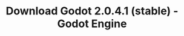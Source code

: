 ---
# Generated by /scripts/js/download_archive_generator !!! do not edit by hand !!!
title: 'Download Godot 2.0.4.1 (stable) - Godot Engine'
type: 'download/archive'
name: '2.0.4.1'
flavor: 'stable'
release_date: '2016-07-10T03:00:00-00:00'
release_notes: '/article/maintenance-release-godot-2-0-4/'
links:
  linux.64:
    name: 'linux.64'
    title: 'Linux'
    caption: 'Standard (x86_64)'
    tags:
      - '64 bit'
    hosts:
      github_builds:
        regular: 'https://github.com/godotengine/godot-builds/releases/download/2.0.4.1-stable/Godot_v2.0.4.1_stable_x11.64.zip'
        mono: '#'
      github:
        regular: 'https://github.com/godotengine/godot/releases/download/2.0.4.1-stable/Godot_v2.0.4.1_stable_x11.64.zip'
        mono: '#'
  macos.universal:
    name: 'macos.universal'
    title: 'macOS'
    caption: 'Universal (x86_64 + Apple Silicon)'
    tags:
      - 'Intel/Apple Silicon'
      - '64 bit'
    hosts:
      github_builds:
        regular: 'https://github.com/godotengine/godot-builds/releases/download/2.0.4.1-stable/Godot_v2.0.4.1_stable_osx.fat.zip'
        mono: '#'
      github:
        regular: 'https://github.com/godotengine/godot/releases/download/2.0.4.1-stable/Godot_v2.0.4.1_stable_osx.fat.zip'
        mono: '#'
  windows.64:
    name: 'windows.64'
    title: 'Windows'
    caption: 'Standard (x86_64)'
    tags:
      - '64 bit'
    hosts:
      github_builds:
        regular: 'https://github.com/godotengine/godot-builds/releases/download/2.0.4.1-stable/Godot_v2.0.4.1_stable_win64.exe.zip'
        mono: '#'
      github:
        regular: 'https://github.com/godotengine/godot/releases/download/2.0.4.1-stable/Godot_v2.0.4.1_stable_win64.exe.zip'
        mono: '#'
  linux_server.64:
    name: 'linux_server.64'
    title: 'Linux Server'
    caption: 'Standard (x86_64)'
    tags:
      - '64 bit'
    hosts:
      github_builds:
        regular: 'https://github.com/godotengine/godot-builds/releases/download/2.0.4.1-stable/Godot_v2.0.4.1_stable_linux_server.64.zip'
        mono: '#'
      github:
        regular: 'https://github.com/godotengine/godot/releases/download/2.0.4.1-stable/Godot_v2.0.4.1_stable_linux_server.64.zip'
        mono: '#'
  linux.32:
    name: 'linux.32'
    title: 'Linux'
    caption: 'Standard (x86)'
    tags:
      - '32 bit'
    hosts:
      github_builds:
        regular: 'https://github.com/godotengine/godot-builds/releases/download/2.0.4.1-stable/Godot_v2.0.4.1_stable_x11.32.zip'
        mono: '#'
      github:
        regular: 'https://github.com/godotengine/godot/releases/download/2.0.4.1-stable/Godot_v2.0.4.1_stable_x11.32.zip'
        mono: '#'
  windows.32:
    name: 'windows.32'
    title: 'Windows'
    caption: 'Standard (x86)'
    tags:
      - '32 bit'
    hosts:
      github_builds:
        regular: 'https://github.com/godotengine/godot-builds/releases/download/2.0.4.1-stable/Godot_v2.0.4.1_stable_win32.exe.zip'
        mono: '#'
      github:
        regular: 'https://github.com/godotengine/godot/releases/download/2.0.4.1-stable/Godot_v2.0.4.1_stable_win32.exe.zip'
        mono: '#'
  templates:
    name: 'templates'
    title: 'Export templates'
    caption: ''
    tags:
      - 'Used to export your games to all supported platforms'
    hosts:
      github_builds:
        regular: 'https://github.com/godotengine/godot-builds/releases/download/2.0.4.1-stable/Godot_v2.0.4.1_stable_export_templates.tpz'
        mono: '#'
      github:
        regular: 'https://github.com/godotengine/godot/releases/download/2.0.4.1-stable/Godot_v2.0.4.1_stable_export_templates.tpz'
        mono: '#'
primaryPlatforms:
  - 'linux.64'
  - 'macos.universal'
  - 'windows.64'
  - 'linux_server.64'
  - 'templates'
---